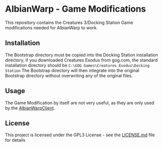 # AlbianWarp - Game Modifications

This repository contains the Creatures 3/Docking Station Game modifications needed for AlbianWarp to work.

## Installation

The Bootstrap directory must be copied into the Docking Station installation directory, if you downloaded Creatures Exodus from gog.com, the standard installation directory should be `C:\GOG Games\Creatures Exodus\Docking Station` The Bootstrap directory will then integrate into the original Bootstrap directory without overwriting any of the original files.

## Usage

The Game Modification by itself are not very useful, as they are only used by the [AlbianWarpClient](https://github.com/AlbianWarp/AlbianWarpClient).

## License

This project is licensed under the GPL3 License - see the [LICENSE.md](/LICENSE.md) file for details